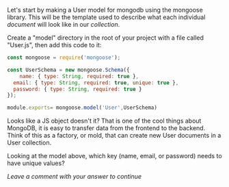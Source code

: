 Let's start by making a User model for mongodb using the mongoose library. This will be the template used to describe what each individual *document* will look like in our *collection*.

Create a "model" directory in the root of your project with a file called "User.js", then add this code to it:

```js
const mongoose = require('mongoose');

const UserSchema = new mongoose.Schema({
	name: { type: String, required: true },
  email: { type: String, required: true, unique: true },
  password: { type: String, required: true }
});

module.exports= mongoose.model('User',UserSchema)
``` 

Looks like a JS object doesn't it? That is one of the cool things about MongoDB, it is easy to transfer data from the frontend to the backend. Think of this as a factory, or mold, that can create new User documents in a User collection. 

Looking at the model above, which key (name, email, or password) needs to have unique values?

*Leave a comment with your answer to continue*